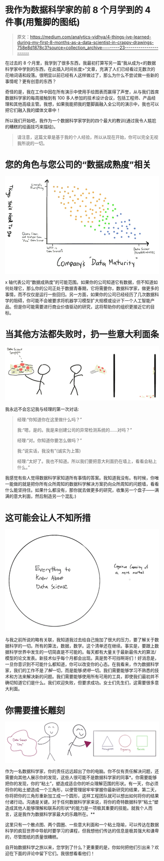 # 我作为数据科学家的前 8 个月学到的 4 件事(用蹩脚的图纸)

> 原文：<https://medium.com/analytics-vidhya/4-things-ive-learned-during-my-first-8-months-as-a-data-scientist-in-crappy-drawings-758e8d1878c3?source=collection_archive---------23----------------------->

在过去的 8 个月里，我学到了很多东西，我最初打算写另一篇“我从成为<的数据科学家中学到的东西，在此插入时间长度>”文章，充满了人们已经看过无数次的花哨词语和段落。很明显以前已经有人这样做过了，那么为什么不尝试做一些新的事情呢？更有创意的东西？

奇怪的是，我在工作中因在所有演示中使用手绘图表而赢得了声誉，从与我们首席数据科学家的每周接触到有 100 多人参加的技术设计会议，包括工程师、产品经理和其他高级主管。我想，如果我能把我的蹩脚画融入全公司的演示中，我也可以把它们融入我的媒体文章中！

所以我们开始吧，我作为一个数据科学家学到的四个最大的教训(通过我令人尴尬的糟糕的绘画技巧来描绘)。

> 请注意，这篇文章是基于我的个人经验，所以从现在开始，你可以完全无视我所说的一切。

# 您的角色与您公司的“数据成熟度”相关

![](img/98c00e713a1724a4f600bb8e06341367.png)

x 轴代表公司“数据成熟度”的可能范围。如果你的公司知道它有数据，但不知道如何处理它，那么你的公司正处于数据青春期，它将需要你，数据科学家，做更多的事情，而不仅仅是运行一些回归。另一方面，如果你的公司已经经历了几次数据科学的阻碍，你可能不会被要求将机器学习模型扩大规模或设计下一个人工智能产品。但是你可能需要进行商业价值驱动的研究，这将帮助你的组织更接近它的目标。

# 当其他方法都失败时，扔一些意大利面条

![](img/3d30142dac43df6ce1ca2c3ac8cd2218.png)

我永远不会忘记我与经理的第一次对话:

> 经理:“你知道你在这里做什么吗？”
> 
> 我:“嗯，是的。我是来创建公司的异常检测系统的……对吗？”
> 
> 经理:“对。你知道你要怎么做吗？”
> 
> 我:“说实话，我没有”(诚实为上策)
> 
> 经理:“太好了。我也不知道。所以我们要把意大利面扔在墙上，看看会粘上什么。”

我感觉有些人觉得数据科学家知道所有事情的答案。我知道我没有。有时候，你唯一能做的就是把你所有众所周知的数据科学解决方案扔向众所周知的问题墙，看看什么能坚持住。如果什么都没有，那你就去做更多的研究，收集另一个盘子——满满的意大利面，然后制造另一个混乱:)

# 这可能会让人不知所措

![](img/62a9d6025d6b8f8b9ca8ef05c24984f3.png)

与我之前所说的略有关联，我知道我过去给自己施加了很大的压力，要了解关于数据科学的一切。所有的算法，数据，数学。这个清单还在继续。事实是，要跟上数据科学世界中发生的一切简直是不可能的。每天都有大量关于最新最伟大的算法/模型的论文发表。新技术似乎每个月都会出现。真是势不可挡啊哥们！好消息是，一旦你意识到不可能什么都知道，你可以改变你的心态。在我看来，作为数据科学家，我们的工作不是*了解*一切，而是能够*使用*一切。我们需要能够学习不熟悉的技术和方法来解决新的问题。我们需要能够使用所有可用的工具，即使我们最初并不确切知道它们是什么。我们欢迎失败，但要求成功。女士们先生们，这需要很多意大利面。

# 你需要擅长雕刻

![](img/6295db3e323c77f2df497ad674d57547.png)

作为一名数据科学家，你的责任远远超出了你的电脑。你不仅有责任解决问题，还需要向其他人展示你的发现，这些人很可能不是数据科学家的同事*。你需要能够把你的发现，你的“粘土”，塑造成适合你的听众理解范围的形状。有一天，你必须将你的粘土塑造成一个三角形，以便管理层牢牢掌握你最新研究的结果，第二天，你将把你的三角形重新加工成一个圆形，这样工程团队就可以想出如何将你的结果付诸行动。沟通是关键。对于任何数据科学家来说，将你的奇特数据科学“粘土”塑造成其他人能够理解和联系的形状*的能力是一项极其重要的技能。就我个人而言，这是我作为数据科学家最大的乐趣所在。**

这里只有一个散点图、两个圆圈、一些意大利面和一个粘土隐喻，可以传达在数据科学的疯狂世界中导航时要学习的课程，但我想他们传达的信息是极其强大和谦卑的，尽管图纸的质量很糟糕。

自开始数据科学之旅以来，您学到了什么？更重要的是，你如何把他们引出来？欢迎在下面的评论中留下它们。我很想看看他们！